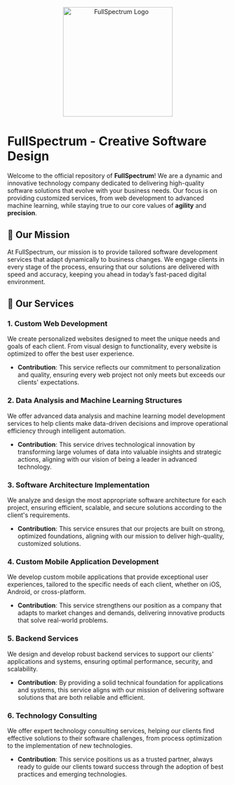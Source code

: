 <p align="center">
  <img src="https://github.com/user-attachments/assets/d6b25aab-d077-42c4-8cdf-e40c4d668276" alt="FullSpectrum Logo" width="250">
</p>

# FullSpectrum - Creative Software Design

Welcome to the official repository of **FullSpectrum**! We are a dynamic and innovative technology company dedicated to delivering high-quality software solutions that evolve with your business needs. Our focus is on providing customized services, from web development to advanced machine learning, while staying true to our core values of **agility** and **precision**.

## 🚀 Our Mission

At FullSpectrum, our mission is to provide tailored software development services that adapt dynamically to business changes. We engage clients in every stage of the process, ensuring that our solutions are delivered with speed and accuracy, keeping you ahead in today’s fast-paced digital environment.

## 💼 Our Services

### 1. Custom Web Development
We create personalized websites designed to meet the unique needs and goals of each client. From visual design to functionality, every website is optimized to offer the best user experience.
- **Contribution**: This service reflects our commitment to personalization and quality, ensuring every web project not only meets but exceeds our clients' expectations.

### 2. Data Analysis and Machine Learning Structures
We offer advanced data analysis and machine learning model development services to help clients make data-driven decisions and improve operational efficiency through intelligent automation.
- **Contribution**: This service drives technological innovation by transforming large volumes of data into valuable insights and strategic actions, aligning with our vision of being a leader in advanced technology.

### 3. Software Architecture Implementation
We analyze and design the most appropriate software architecture for each project, ensuring efficient, scalable, and secure solutions according to the client's requirements.
- **Contribution**: This service ensures that our projects are built on strong, optimized foundations, aligning with our mission to deliver high-quality, customized solutions.

### 4. Custom Mobile Application Development
We develop custom mobile applications that provide exceptional user experiences, tailored to the specific needs of each client, whether on iOS, Android, or cross-platform.
- **Contribution**: This service strengthens our position as a company that adapts to market changes and demands, delivering innovative products that solve real-world problems.

### 5. Backend Services
We design and develop robust backend services to support our clients' applications and systems, ensuring optimal performance, security, and scalability.
- **Contribution**: By providing a solid technical foundation for applications and systems, this service aligns with our mission of delivering software solutions that are both reliable and efficient.

### 6. Technology Consulting
We offer expert technology consulting services, helping our clients find effective solutions to their software challenges, from process optimization to the implementation of new technologies.
- **Contribution**: This service positions us as a trusted partner, always ready to guide our clients toward success through the adoption of best practices and emerging technologies.
